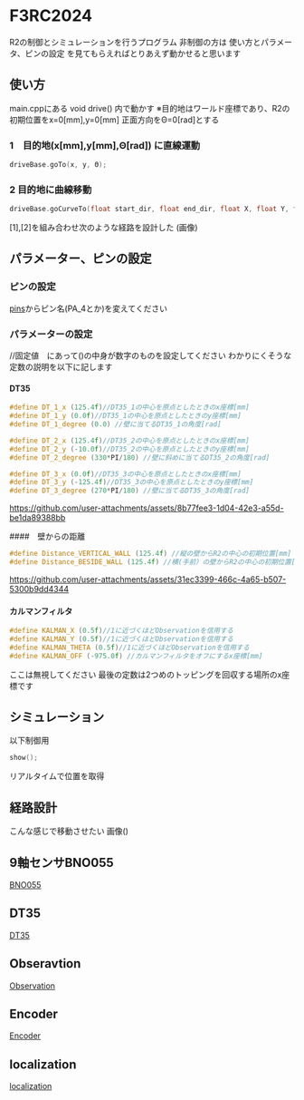 # F3RC2024

R2の制御とシミュレーションを行うプログラム 非制御の方は 使い方とパラメータ、ピンの設定 を見てもらえればとりあえず動かせると思います
## 使い方

main.cppにある void drive() 内で動かす
※目的地はワールド座標であり、R2の初期位置をx=0[mm],y=0[mm] 正面方向をΘ=0[rad]とする

### 1　目的地(x[mm],y[mm],Θ[rad]) に直線運動
```cpp
driveBase.goTo(x, y, Θ); 
```
### 2 目的地に曲線移動
```cpp
driveBase.goCurveTo(float start_dir, float end_dir, float X, float Y, float D, bool stop, int num);
```

[1],[2]を組み合わせ次のような経路を設計した
(画像)
## パラメーター、ピンの設定

### ピンの設定
[pins](src/pins.hpp)からピン名(PA_4とか)を変えてください

### パラメーターの設定
//固定値　にあって()の中身が数字のものを設定してください
わかりにくそうな定数の説明を以下に記します

#### DT35
```cpp
#define DT_1_x (125.4f)//DT35_1の中心を原点としたときのx座標[mm]
#define DT_1_y (0.0f)//DT35_1の中心を原点としたときのy座標[mm]
#define DT_1_degree (0.0) //壁に当てるDT35_1の角度[rad]

#define DT_2_x (125.4f)//DT35_2の中心を原点としたときのx座標[mm]
#define DT_2_y (-10.0f)//DT35_2の中心を原点としたときのy座標[mm]
#define DT_2_degree (330*PI/180) //壁に斜めに当てるDT35_2の角度[rad]

#define DT_3_x (0.0f)//DT35_3の中心を原点としたときのx座標[mm]
#define DT_3_y (-125.4f)//DT35_3の中心を原点としたときのy座標[mm]
#define DT_3_degree (270*PI/180) //壁に当てるDT35_3の角度[rad]
```
https://github.com/user-attachments/assets/8b77fee3-1d04-42e3-a55d-be1da89388bb

####　壁からの距離
```cpp
#define Distance_VERTICAL_WALL (125.4f) //縦の壁からR2の中心の初期位置[mm]
#define Distance_BESIDE_WALL (125.4f) //横(手前）の壁からR2の中心の初期位置[mm]
```
https://github.com/user-attachments/assets/31ec3399-466c-4a65-b507-5300b9dd4344


#### カルマンフィルタ
```cpp
#define KALMAN_X (0.5f)//1に近づくほどObservationを信用する
#define KALMAN_Y (0.5f)//1に近づくほどObservationを信用する
#define KALMAN_THETA (0.5f)//1に近づくほどObservationを信用する
#define KALMAN_OFF (-975.0f) //カルマンフィルタをオフにするx座標[mm]
```
ここは無視してください 最後の定数は2つめのトッピングを回収する場所のx座標です


## シミュレーション
以下制御用
```cpp
show();
```
リアルタイムで位置を取得

## 経路設計

こんな感じで移動させたい
画像()

## 9軸センサBNO055

[BNO055](src/BNO055/README.md)

## DT35

[DT35](src/DT35/README.md)

## Obseravtion
[Observation](src/Observation/README.md)


## Encoder
[Encoder](src/Encoder/README.md)

## localization
[localization](src/localization/README.md)

